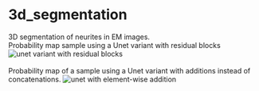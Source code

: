 # 3d_segmentation
3D segmentation of neurites in EM images.
<br>
Probability map sample using a Unet variant with residual blocks
![unet variant with residual blocks](https://github.com/tony-mtz/3d_segmentation/blob/master/readme_images/unet_res_sample) <br>
<br>
Probability map of a sample using a Unet variant with additions instead of concatenations.
![unet with element-wise addition](https://github.com/tony-mtz/3d_segmentation/blob/master/readme_images/unet_add_sample)
